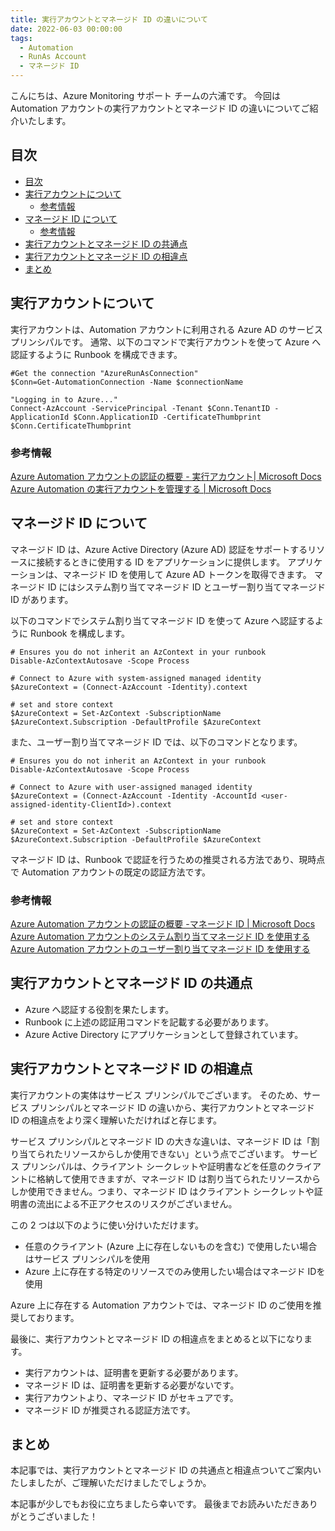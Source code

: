 ```yaml
---
title: 実行アカウントとマネージド ID の違いについて
date: 2022-06-03 00:00:00
tags:
  - Automation
  - RunAs Account
  - マネージド ID
---
```


こんにちは、Azure Monitoring サポート チームの六浦です。
今回は Automation アカウントの実行アカウントとマネージド ID の違いについてご紹介いたします。

<!-- more -->

## 目次
- [目次](#目次)
- [実行アカウントについて](#実行アカウントについて)
  - [参考情報](#参考情報)
- [マネージド ID について](#マネージド-id-について)
  - [参考情報](#参考情報-1)
- [実行アカウントとマネージド ID の共通点](#実行アカウントとマネージド-id-の共通点)
- [実行アカウントとマネージド ID の相違点](#実行アカウントとマネージド-id-の相違点)
- [まとめ](#まとめ)

## 実行アカウントについて
実行アカウントは、Automation アカウントに利用される Azure AD のサービス プリンシパルです。
通常、以下のコマンドで実行アカウントを使って Azure へ認証するように Runbook を構成できます。

```
#Get the connection "AzureRunAsConnection"
$Conn=Get-AutomationConnection -Name $connectionName         

"Logging in to Azure..."
Connect-AzAccount -ServicePrincipal -Tenant $Conn.TenantID -ApplicationId $Conn.ApplicationID -CertificateThumbprint $Conn.CertificateThumbprint
```

### 参考情報
[Azure Automation アカウントの認証の概要 - 実行アカウント| Microsoft Docs](https://docs.microsoft.com/ja-jp/azure/automation/automation-security-overview#run-as-account)
[Azure Automation の実行アカウントを管理する | Microsoft Docs](https://docs.microsoft.com/ja-jp/azure/automation/manage-runas-account)


## マネージド ID について
マネージド ID は、Azure Active Directory (Azure AD) 認証をサポートするリソースに接続するときに使用する ID をアプリケーションに提供します。
アプリケーションは、マネージド ID を使用して Azure AD トークンを取得できます。
マネージド ID にはシステム割り当てマネージド ID とユーザー割り当てマネージド ID があります。

以下のコマンドでシステム割り当てマネージド ID を使って Azure へ認証するように Runbook を構成します。
```
# Ensures you do not inherit an AzContext in your runbook
Disable-AzContextAutosave -Scope Process

# Connect to Azure with system-assigned managed identity
$AzureContext = (Connect-AzAccount -Identity).context

# set and store context
$AzureContext = Set-AzContext -SubscriptionName $AzureContext.Subscription -DefaultProfile $AzureContext
```


また、ユーザー割り当てマネージド ID では、以下のコマンドとなります。
```
# Ensures you do not inherit an AzContext in your runbook
Disable-AzContextAutosave -Scope Process

# Connect to Azure with user-assigned managed identity
$AzureContext = (Connect-AzAccount -Identity -AccountId <user-assigned-identity-ClientId>).context

# set and store context
$AzureContext = Set-AzContext -SubscriptionName $AzureContext.Subscription -DefaultProfile $AzureContext
```

マネージド ID は、Runbook で認証を行うための推奨される方法であり、現時点で Automation アカウントの既定の認証方法です。

### 参考情報
[Azure Automation アカウントの認証の概要 -マネージド ID | Microsoft Docs](https://docs.microsoft.com/ja-jp/azure/automation/automation-security-overview#managed-identities)
[Azure Automation アカウントのシステム割り当てマネージド ID を使用する](https://docs.microsoft.com/ja-jp/azure/automation/enable-managed-identity-for-automation)
[Azure Automation アカウントのユーザー割り当てマネージド ID を使用する](https://docs.microsoft.com/ja-jp/azure/automation/add-user-assigned-identity)


## 実行アカウントとマネージド ID の共通点
- Azure へ認証する役割を果たします。
- Runbook に上述の認証用コマンドを記載する必要があります。
- Azure Active Directory にアプリケーションとして登録されています。


## 実行アカウントとマネージド ID の相違点
実行アカウントの実体はサービス プリンシパルでございます。
そのため、サービス プリンシパルとマネージド ID の違いから、実行アカウントとマネージド ID の相違点をより深く理解いただければと存じます。

サービス プリンシパルとマネージド ID の大きな違いは、マネージド ID は「割り当てられたリソースからしか使用できない」という点でございます。
サービス プリンシパルは、クライアント シークレットや証明書などを任意のクライアントに格納して使用できますが、マネージド ID は割り当てられたリソースからしか使用できません。つまり、マネージド ID はクライアント シークレットや証明書の流出による不正アクセスのリスクがございません。

この 2 つは以下のように使い分けいただけます。
- 任意のクライアント (Azure 上に存在しないものを含む) で使用したい場合はサービス プリンシパルを使用
- Azure 上に存在する特定のリソースでのみ使用したい場合はマネージド IDを使用

Azure 上に存在する Automation アカウントでは、マネージド ID のご使用を推奨しております。


最後に、実行アカウントとマネージド ID の相違点をまとめると以下になります。
- 実行アカウントは、証明書を更新する必要があります。
- マネージド ID は、証明書を更新する必要がないです。
- 実行アカウントより、マネージド ID がセキュアです。
- マネージド ID が推奨される認証方法です。


## まとめ
本記事では、実行アカウントとマネージド ID の共通点と相違点ついてご案内いたしましたが、ご理解いただけましたでしょうか。

本記事が少しでもお役に立ちましたら幸いです。
最後までお読みいただきありがとうございました！